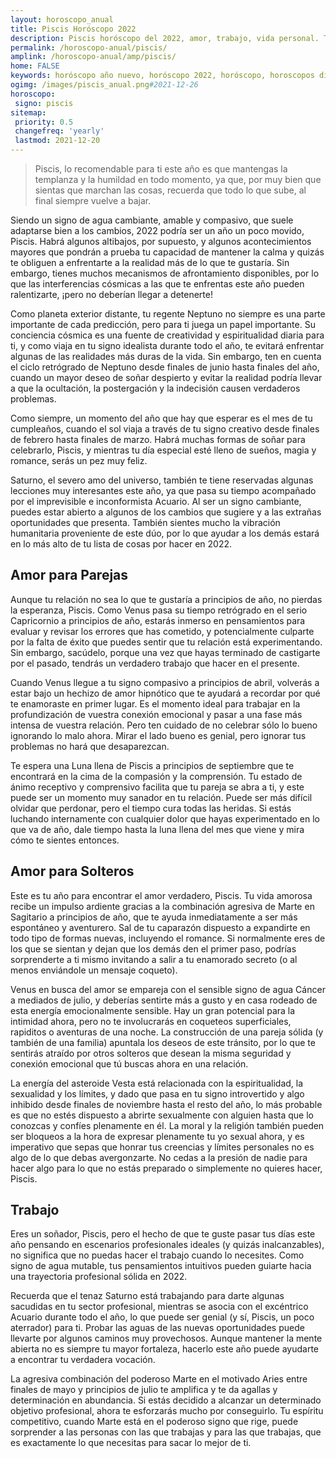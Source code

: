 ```yaml
---
layout: horoscopo_anual
title: Piscis Horóscopo 2022 
description: Piscis horóscopo del 2022, amor, trabajo, vida personal. Todas las predicciones para Piscis 2022 gratis. Disfruta este año nuevo.
permalink: /horoscopo-anual/piscis/
amplink: /horoscopo-anual/amp/piscis/
home: FALSE
keywords: horóscopo año nuevo, horóscopo 2022, horóscopo, horoscopos diarios gratis del dia de hoy, horóscopo diario gratis,horóscopo ano nuevo 2022, horóscopo esperanza gracia, horoscopo Piscis 2022, horoscop, horóscopos gratis, horoscopo Piscis, horoscopo Piscis 2022 gratis, Tarot, Astrologia, Zodíaco, Piscis, horoscopo gratis,tarot en femenino,videncia gratuita,horoscopos gratuitos,horóscopos, astrologia,videncia gratis
ogimg: /images/piscis_anual.png#2021-12-26
horoscopo:
 signo: piscis
sitemap:
 priority: 0.5
 changefreq: 'yearly'
 lastmod: 2021-12-20
---
```





> Piscis, lo recomendable para ti este año es que mantengas la templanza y la humildad en todo momento, ya que, por muy bien que sientas que marchan las cosas, recuerda que todo lo que sube, al final siempre vuelve a bajar.


Siendo un signo de agua cambiante, amable y compasivo, que suele adaptarse bien a los cambios, 2022 podría ser un año un poco movido, Piscis. Habrá algunos altibajos, por supuesto, y algunos acontecimientos mayores que pondrán a prueba tu capacidad de mantener la calma y quizás te obliguen a enfrentarte a la realidad más de lo que te gustaría. Sin embargo, tienes muchos mecanismos de afrontamiento disponibles, por lo que las interferencias cósmicas a las que te enfrentas este año pueden ralentizarte, ¡pero no deberían llegar a detenerte!

Como planeta exterior distante, tu regente Neptuno no siempre es una parte importante de cada predicción, pero para ti juega un papel importante. Su conciencia cósmica es una fuente de creatividad y espiritualidad diaria para ti, y como viaja en tu signo idealista durante todo el año, te evitará enfrentar algunas de las realidades más duras de la vida. Sin embargo, ten en cuenta el ciclo retrógrado de Neptuno desde finales de junio hasta finales del año, cuando un mayor deseo de soñar despierto y evitar la realidad podría llevar a que la ocultación, la postergación y la indecisión causen verdaderos problemas.

Como siempre, un momento del año que hay que esperar es el mes de tu cumpleaños, cuando el sol viaja a través de tu signo creativo desde finales de febrero hasta finales de marzo. Habrá muchas formas de soñar para celebrarlo, Piscis, y mientras tu día especial esté lleno de sueños, magia y romance, serás un pez muy feliz.

Saturno, el severo amo del universo, también te tiene reservadas algunas lecciones muy interesantes este año, ya que pasa su tiempo acompañado por el imprevisible e inconformista Acuario. Al ser un signo cambiante, puedes estar abierto a algunos de los cambios que sugiere y a las extrañas oportunidades que presenta. También sientes mucho la vibración humanitaria proveniente de este dúo, por lo que ayudar a los demás estará en lo más alto de tu lista de cosas por hacer en 2022.

## Amor para Parejas

Aunque tu relación no sea lo que te gustaría a principios de año, no pierdas la esperanza, Piscis. Como Venus pasa su tiempo retrógrado en el serio Capricornio a principios de año, estarás inmerso en pensamientos para evaluar y revisar los errores que has cometido, y potencialmente culparte por la falta de éxito que puedes sentir que tu relación está experimentando. Sin embargo, sacúdelo, porque una vez que hayas terminado de castigarte por el pasado, tendrás un verdadero trabajo que hacer en el presente.

Cuando Venus llegue a tu signo compasivo a principios de abril, volverás a estar bajo un hechizo de amor hipnótico que te ayudará a recordar por qué te enamoraste en primer lugar. Es el momento ideal para trabajar en la profundización de vuestra conexión emocional y pasar a una fase más intensa de vuestra relación. Pero ten cuidado de no celebrar sólo lo bueno ignorando lo malo ahora. Mirar el lado bueno es genial, pero ignorar tus problemas no hará que desaparezcan.

Te espera una Luna llena de Piscis a principios de septiembre que te encontrará en la cima de la compasión y la comprensión. Tu estado de ánimo receptivo y comprensivo facilita que tu pareja se abra a ti, y este puede ser un momento muy sanador en tu relación. Puede ser más difícil olvidar que perdonar, pero el tiempo cura todas las heridas. Si estás luchando internamente con cualquier dolor que hayas experimentado en lo que va de año, dale tiempo hasta la luna llena del mes que viene y mira cómo te sientes entonces.

## Amor para Solteros

Este es tu año para encontrar el amor verdadero, Piscis. Tu vida amorosa recibe un impulso ardiente gracias a la combinación agresiva de Marte en Sagitario a principios de año, que te ayuda inmediatamente a ser más espontáneo y aventurero. Sal de tu caparazón dispuesto a expandirte en todo tipo de formas nuevas, incluyendo el romance. Si normalmente eres de los que se sientan y dejan que los demás den el primer paso, podrías sorprenderte a ti mismo invitando a salir a tu enamorado secreto (o al menos enviándole un mensaje coqueto).

Venus en busca del amor se empareja con el sensible signo de agua Cáncer a mediados de julio, y deberías sentirte más a gusto y en casa rodeado de esta energía emocionalmente sensible. Hay un gran potencial para la intimidad ahora, pero no te involucrarás en coqueteos superficiales, rapiditos o aventuras de una noche. La construcción de una pareja sólida (y también de una familia) apuntala los deseos de este tránsito, por lo que te sentirás atraído por otros solteros que desean la misma seguridad y conexión emocional que tú buscas ahora en una relación.

La energía del asteroide Vesta está relacionada con la espiritualidad, la sexualidad y los límites, y dado que pasa en tu signo introvertido y algo inhibido desde finales de noviembre hasta el resto del año, lo más probable es que no estés dispuesto a abrirte sexualmente con alguien hasta que lo conozcas y confíes plenamente en él. La moral y la religión también pueden ser bloqueos a la hora de expresar plenamente tu yo sexual ahora, y es imperativo que sepas que honrar tus creencias y límites personales no es algo de lo que debas avergonzarte. No cedas a la presión de nadie para hacer algo para lo que no estás preparado o simplemente no quieres hacer, Piscis.

## Trabajo

Eres un soñador, Piscis, pero el hecho de que te guste pasar tus días este año pensando en escenarios profesionales ideales (y quizás inalcanzables), no significa que no puedas hacer el trabajo cuando lo necesites. Como signo de agua mutable, tus pensamientos intuitivos pueden guiarte hacia una trayectoria profesional sólida en 2022.

Recuerda que el tenaz Saturno está trabajando para darte algunas sacudidas en tu sector profesional, mientras se asocia con el excéntrico Acuario durante todo el año, lo que puede ser genial (y sí, Piscis, un poco aterrador) para ti. Probar las aguas de las nuevas oportunidades puede llevarte por algunos caminos muy provechosos. Aunque mantener la mente abierta no es siempre tu mayor fortaleza, hacerlo este año puede ayudarte a encontrar tu verdadera vocación.

La agresiva combinación del poderoso Marte en el motivado Aries entre finales de mayo y principios de julio te amplifica y te da agallas y determinación en abundancia. Si estás decidido a alcanzar un determinado objetivo profesional, ahora te esforzarás mucho por conseguirlo. Tu espíritu competitivo, cuando Marte está en el poderoso signo que rige, puede sorprender a las personas con las que trabajas y para las que trabajas, que es exactamente lo que necesitas para sacar lo mejor de ti.
